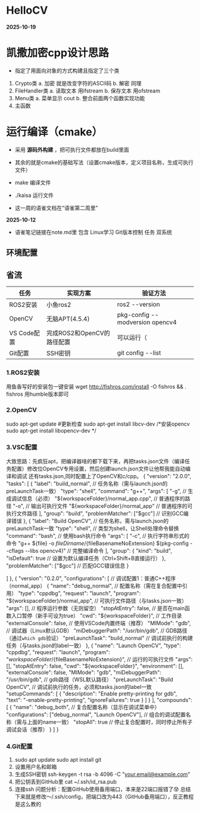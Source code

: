 # HelloCV


**2025-10-19**



# 凯撒加密cpp设计思路
* 指定了用面向对象的方式构建且指定了三个类
1. Crypto类
  a. 加密   就是改变字符的ASCII码
  b. 解密   同理
2. FileHandler类
  a. 读取文本   用ifstream
  b. 保存文本   用ofstream
3. Menu类
  a. 菜单显示   cout
  b. 整合前面两个函数实现功能
4. 主函数


# 运行编译（cmake）
* 采用 **源码外构建** ，把可执行文件都放在build里面
* 其余的就是cmake的基础写法（设置cmake版本，定义项目名称，生成可执行文件）
* make  编译文件
* ./kaisa 运行文件


* 这一周的语雀文档在“语雀第二周里”









**2025-10-12**

* 语雀笔记链接在note.md里 包含
    Linux学习
    Git版本控制
    任务
    双系统
## 环境配置
## 省流
| 任务         | 实现方案                          | 验证方法                     |
|---------------|---------------------------------|------------------------------|
| ROS2安装      | 小鱼ros2                         | ros2 --version            |
| OpenCV        | 无脑APT(4.5.4)                   | pkg-config --modversion opencv4 |
| VS Code配置   | 完成ROS2和OpenCV的路径配置        | 可以运行（                     |
| Git配置       | SSH密钥                          | git config --list         |

### 1.ROS2安装
用鱼香写好的安装包一键安装
wget http://fishros.com/install -O fishros && . fishros
用humble版本即可
### 2.OpenCV
sudo apt-get update    #更新检查
sudo apt-get install libcv-dev   /*安装opencv
sudo apt-get install libopencv-dev    */
### 3.VSC配置
大致思路：先疯狂apt，把编译器啥的都下载下来，再把tasks.json文件（编译任务配置）修改位OpenCV专用设置，然后创建launch.json文件让他帮我能自动编译和调试  还有tasks.json,同时配置上了OpenCV和c/cpp。
{
  "version": "2.0.0",
  "tasks": [
    {
      "label": "build_normal",  // 任务名称（需与launch.json的preLaunchTask一致）
      "type": "shell",
      "command": "g++",
      "args": [
          "-g",                  // 生成调试信息（必须）
          "${workspaceFolder}/normal_app.cpp",  // 普通程序的路径
          "-o",                  // 输出可执行文件
          "${workspaceFolder}/normal_app"       // 普通程序的可执行文件路径
      ],
      "group": "build",
      "problemMatcher": ["$gcc"]  // 识别GCC编译错误
  },
    {
      "label": "Build OpenCV",  // 任务名称，需与launch.json的preLaunchTask一致
      "type": "shell",          // 类型为shell，让Shell处理命令替换
      "command": "bash",        // 使用bash执行命令
      "args": [
        "-c",                   // 执行字符串形式的命令
        "g++ ${file} -o ${fileDirname}/${fileBasenameNoExtension} $(pkg-config --cflags --libs opencv4)"  // 完整编译命令
      ],
      "group": {
        "kind": "build",
        "isDefault": true       // 设置为默认编译任务（Ctrl+Shift+B直接运行）
      },
      "problemMatcher": ["$gcc"]  // 匹配GCC错误信息
    }
    
  ]
},
{
  "version": "0.2.0",
  "configurations": [
      // 调试配置1：普通C++程序（normal_app）
      {
          "name": "debug_normal",  // 配置名称（需在复合配置中引用）
          "type": "cppdbg",
          "request": "launch",
          "program": "${workspaceFolder}/normal_app",  // 可执行文件路径（与tasks.json一致）
          "args": [],             // 程序运行参数（无则留空）
          "stopAtEntry": false,   // 是否在main函数入口暂停（新手可设为true）
          "cwd": "${workspaceFolder}",  // 工作目录
          "externalConsole": false,      // 使用VSCode内置终端（推荐）
          "MIMode": "gdb",               // 调试器（Linux默认GDB）
          "miDebuggerPath": "/usr/bin/gdb",  // GDB路径（通过`which gdb`验证）
          "preLaunchTask": "build_normal"   // 调试前执行的构建任务（与tasks.json的label一致）
      },
    {
      "name": "Launch OpenCV",
      "type": "cppdbg",
      "request": "launch",
      "program": "${workspaceFolder}/${fileBasenameNoExtension}", // 运行的可执行文件
      "args": [],
      "stopAtEntry": false,
      "cwd": "${workspaceFolder}",
      "environment": [],
      "externalConsole": false,
      "MIMode": "gdb",
      "miDebuggerPath": "/usr/bin/gdb",  // gdb路径（WSL默认路径）
      "preLaunchTask": "Build OpenCV",   // 调试前执行的任务，必须和tasks.json的label一致
      "setupCommands": [
        {
          "description": "Enable pretty-printing for gdb",
          "text": "-enable-pretty-printing",
          "ignoreFailures": true
        }
      ]
    }
  ],
  "compounds": [
    {
        "name": "debug_both",  // 复合配置名称（显示在调试菜单中）
        "configurations": ["debug_normal", "Launch OpenCV"],  // 组合的调试配置名称（需与上面的name一致）
        "stopAll": true        // 停止复合配置时，同时停止所有子调试会话（推荐）
    }
]
}

### 4.Git配置
1. sudo apt update
sudo apt install git
2. 设置用户名和邮箱
3. 生成SSH密钥
ssh-keygen -t rsa -b 4096 -C "your.email@example.com"
4. 把公钥丢到GitHub里
cat ~/.ssh/id_rsa.pub
5. 连接ssh
问题分析：配置GitHub使用备用端口，本来是22端口报错了😰
总结下来就是修改～/.ssh/config，把端口改为443（GitHub备用端口），反正教程是这么教的